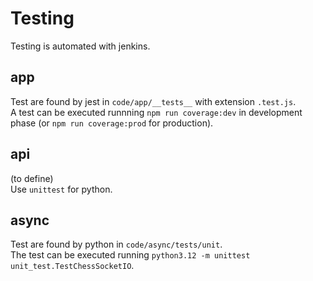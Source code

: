 # Testing

Testing is automated with jenkins.  

## app

Test are found by jest in `code/app/__tests__` with extension `.test.js`.  
A test can be executed runnning `npm run coverage:dev` in development phase (or `npm run coverage:prod` for production).  

## api

(to define)  
Use `unittest` for python.  

## async

Test are found by python in `code/async/tests/unit`.    
The test can be executed running `python3.12 -m unittest unit_test.TestChessSocketIO`.  